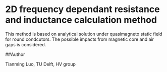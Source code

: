 # 2D frequency dependant resistance and inductance calculation method

This method is based on analytical solution under quasimagneto static field for round condcutors.
The possible impacts from magnetic core and air gaps is considered.

##Author

Tianming Luo, TU Delft, HV group